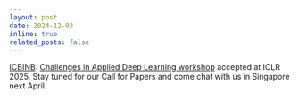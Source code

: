 ```yaml
---
layout: post
date: 2024-12-03
inline: true
related_posts: false
---
```


[ICBINB](https://icbinb.cc/): [Challenges in Applied Deep Learning workshop](https://openreview.net/group?id=ICLR.cc/2025/Workshop_Proposals/Authors&referrer=%5BHomepage%5D(%2F))  accepted at ICLR 2025. Stay tuned for our Call for Papers and come chat with us in Singapore next April.